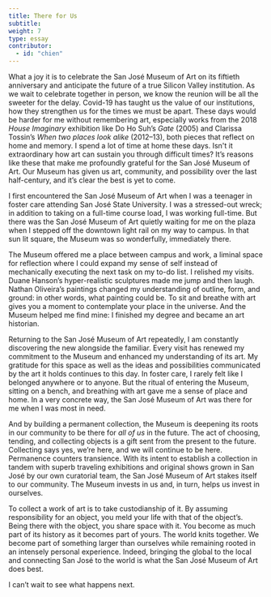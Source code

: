 ```yaml
---
title: There for Us
subtitle:
weight: 7
type: essay
contributor:
  - id: "chien"
---
```


What a joy it is to celebrate the San José Museum of Art on its fiftieth anniversary and anticipate the future of a true Silicon Valley institution. As we wait to celebrate together in person, we know the reunion will be all the sweeter for the delay. Covid-19 has taught us the value of our institutions, how they strengthen us for the times we must be apart. These days would be harder for me without remembering art, especially works from the 2018 *House Imaginary* exhibition like Do Ho Suh’s *Gate* (2005) and Clarissa Tossin’s *When two places look alike* (2012&ndash;13), both pieces that reflect on home and memory. I spend a lot of time at home these days. Isn't it extraordinary how art can sustain you through difficult times? It’s reasons like these that make me profoundly grateful for the San José Museum of Art. Our Museum has given us art, community, and possibility over the last half-century, and it’s clear the best is yet to come.

I first encountered the San José Museum of Art when I was a teenager in foster care attending San José State University. I was a stressed-out wreck; in addition to taking on a full-time course load, I was working full-time. But there was the San José Museum of Art quietly waiting for me on the plaza when I stepped off the downtown light rail on my way to campus. In that sun&nbsp;lit square, the Museum was so wonderfully, immediately there.

The Museum offered me a place between campus and work, a liminal space for reflection where I could expand my sense of self instead of mechanically executing the next task on my to-do list. I relished my visits. Duane Hanson’s hyper-realistic sculptures made me jump and then laugh. Nathan Oliveira’s paintings changed my understanding of outline, form, and ground: in other words, what painting could be. To sit and breathe with art gives you a moment to contemplate your place in the universe. And the Museum helped me find mine: I finished my degree and became an art historian.

Returning to the San José Museum of Art repeatedly, I am constantly discovering the new alongside the familiar. Every visit has renewed my commitment to the Museum and enhanced my understanding of its art. My gratitude for this space as well as the ideas and possibilities communicated by the art it holds continues to this day. In foster care, I rarely felt like I belonged anywhere or to anyone. But the ritual of entering the Museum, sitting on a bench, and breathing with art gave me a sense of place and home. In a very concrete way, the San José Museum of Art was there for me when I was most in need.

And by building a permanent collection, the Museum is deepening its roots in our community to be there for *all of us* in the future. The act of choosing, tending, and collecting objects is a gift sent from the present to the future. Collecting says yes, we’re here, and we will continue to be here. Permanence counters transience. With its intent to establish a collection in tandem with superb traveling exhibitions and original shows grown in San José by our own curatorial team, the San José Museum of Art stakes itself to our community. The Museum invests in us and, in turn, helps us invest in ourselves.

To collect a work of art is to take custodianship of it. By assuming responsibility for an object, you meld your life with that of the object’s. Being there with the object, you share space with it. You become as much part of its history as it becomes part of yours. The world knits together. We become part of something larger than ourselves while remaining rooted in an intensely personal experience. Indeed, bringing the global to the local and connecting San José to the world is what the San José Museum of Art does best.

I can’t wait to see what happens next.
